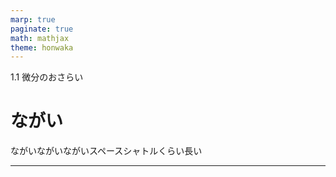 ```yaml
---
marp: true
paginate: true
math: mathjax
theme: honwaka
---
```



<!-- _header: NA  -->

<div class="section"> 1.1 微分のおさらい </div>

# ながい

ながいながいながいスペースシャトルくらい長い

---